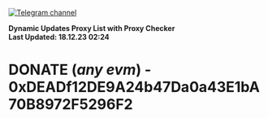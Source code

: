 [![Telegram channel](https://img.shields.io/endpoint?url=https://runkit.io/damiankrawczyk/telegram-badge/branches/master?url=https://t.me/n4z4v0d)](https://t.me/n4z4v0d) 

**Dynamic Updates Proxy List with Proxy Checker**  
**Last Updated: 18.12.23 02:24**

# DONATE (_any evm_) - 0xDEADf12DE9A24b47Da0a43E1bA70B8972F5296F2
